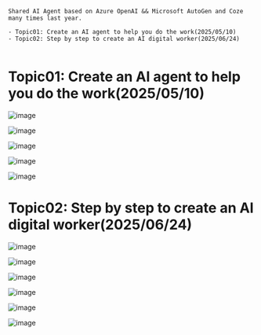 
```
Shared AI Agent based on Azure OpenAI && Microsoft AutoGen and Coze many times last year.

- Topic01: Create an AI agent to help you do the work(2025/05/10)
- Topic02: Step by step to create an AI digital worker(2025/06/24)


```


<h1>Topic01: Create an AI agent to help you do the work(2025/05/10)</h1>

![image](./images/meetup_gogo01.jpg)

![image](./images/meetup_gogo02.jpg)

![image](./images/meetup_gogo03.jpg)

![image](./images/meetup_gogo04.jpg)

![image](./images/meetup_gogo05.jpg)


<h1>Topic02: Step by step to create an AI digital worker(2025/06/24)</h1>


![image](./images/meetup01.jpg)

![image](./images/meetup02.jpg)

![image](./images/meetup03.jpg)

![image](./images/meetup04.jpg)

![image](./images/meetup05.jpg)

![image](./images/meetup06.jpg)


